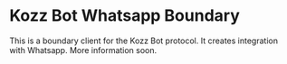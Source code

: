 # Kozz Bot Whatsapp Boundary

This is a boundary client for the Kozz Bot protocol. It creates integration with Whatsapp. More information soon.
